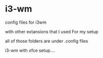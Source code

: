 # i3-wm
config files for i3wm
  
with other extansions that I used For my setup

all of those folders are under .config files

i3-wm with xfce setup....

